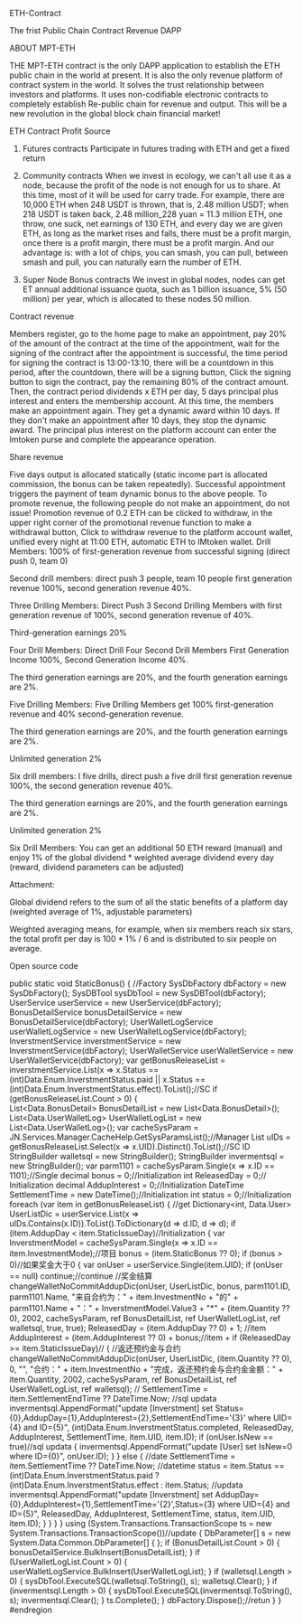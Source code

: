  ETH-Contract

The frist Public Chain Contract Revenue DAPP  


ABOUT MPT-ETH

THE MPT-ETH contract is the only DAPP application to establish the ETH public chain in the world at present. It is also the only revenue platform of contract system in the world. It solves the trust relationship between investors and platforms. It uses non-codifiable electronic contracts to completely establish Re-public chain for revenue and output. This will be a new revolution in the global block chain financial market!

ETH Contract Profit Source

1. Futures contracts
Participate in futures trading with ETH and get a fixed return

2. Community contracts
When we invest in ecology, we can't all use it as a node, because the profit of the node is not enough for us to share. At this time, most of it will be used for carry trade.
For example, there are 10,000 ETH when 248 USDT is thrown, that is, 2.48 million USDT; when 218 USDT is taken back, 2.48 million_228 yuan = 11.3 million ETH, one throw, one suck, net earnings of 130 ETH, and every day we are given ETH, as long as the market rises and falls, there must be a profit margin, once there is a profit margin, there must be a profit margin.
And our advantage is: with a lot of chips, you can smash, you can pull, between smash and pull, you can naturally earn the number of ETH.

3. Super Node Bonus contracts
We invest in global nodes, nodes can get ET annual additional issuance quota, such as 1 billion issuance, 5% (50 million) per year, which is allocated to these nodes 50 million.


Contract revenue

Members register, go to the home page to make an appointment, pay 20% of the amount of the contract at the time of the appointment, wait for the signing of the contract after the appointment is successful, the time period for signing the contract is 13:00-13:10, there will be a countdown in this period, after the countdown, there will be a signing button, Click the signing button to sign the contract, pay the remaining 80% of the contract amount. Then, the contract period dividends x ETH per day, 5 days principal plus interest and enters the membership account. At this time, the members make an appointment again. They get a dynamic award within 10 days. If they don't make an appointment after 10 days, they stop the dynamic award. The principal plus interest on the platform account can enter the Imtoken purse and complete the appearance operation.


Share revenue

Five days output is allocated statically (static income part is allocated commission, the bonus can be taken repeatedly). Successful appointment triggers the payment of team dynamic bonus to the above people. To promote revenue, the following people do not make an appointment, do not issue! Promotion revenue of 0.2 ETH can be clicked to withdraw, in the upper right corner of the promotional revenue function to make a withdrawal button, Click to withdraw revenue to the platform account wallet, unified every night at 11:00 ETH, automatic ETH to IMtoken wallet.
Drill Members: 100% of first-generation revenue from successful signing (direct push 0, team 0)



Second drill members: direct push 3 people, team 10 people first generation revenue 100%, second generation revenue 40%.



Three Drilling Members: Direct Push 3 Second Drilling Members with first generation revenue of 100%, second generation revenue of 40%.

Third-generation earnings 20%



Four Drill Members: Direct Drill Four Second Drill Members First Generation Income 100%, Second Generation Income 40%.

The third generation earnings are 20%, and the fourth generation earnings are 2%.



Five Drilling Members: Five Drilling Members get 100% first-generation revenue and 40% second-generation revenue.

The third generation earnings are 20%, and the fourth generation earnings are 2%.

Unlimited generation 2%



Six drill members: I five drills, direct push a five drill first generation revenue 100%, the second generation revenue 40%.

The third generation earnings are 20%, and the fourth generation earnings are 2%.

Unlimited generation 2%

Six Drill Members: You can get an additional 50 ETH reward (manual) and enjoy 1% of the global dividend * weighted average dividend every day (reward, dividend parameters can be adjusted)



Attachment:

Global dividend refers to the sum of all the static benefits of a platform day (weighted average of 1%, adjustable parameters)

Weighted averaging means, for example, when six members reach six stars, the total profit per day is 100 * 1% / 6 and is distributed to six people on average.



Open source code

 public static void StaticBonus()
        {   //Factory
            SysDbFactory dbFactory = new SysDbFactory();
            SysDBTool sysDbTool = new SysDBTool(dbFactory);
            UserService userService = new UserService(dbFactory);
            BonusDetailService bonusDetailService = new BonusDetailService(dbFactory);
            UserWalletLogService userWalletLogService = new UserWalletLogService(dbFactory);
            InverstmentService inverstmentService = new InverstmentService(dbFactory);
            UserWalletService userWalletService = new UserWalletService(dbFactory);
            var getBonusReleaseList = inverstmentService.List(x => x.Status == (int)Data.Enum.InverstmentStatus.paid || x.Status == (int)Data.Enum.InverstmentStatus.effect).ToList();//SC
            if (getBonusReleaseList.Count > 0)
            {       
                List<Data.BonusDetail> BonusDetailList = new List<Data.BonusDetail>();
                List<Data.UserWalletLog> UserWalletLogList = new List<Data.UserWalletLog>();
                var cacheSysParam = JN.Services.Manager.CacheHelp.GetSysParamsList();//Manager
                List<int> uIDs = getBonusReleaseList.Select(x => x.UID).Distinct().ToList();//SC ID
                StringBuilder walletsql = new StringBuilder();
                StringBuilder invermentsql = new StringBuilder();
                var parm1101 = cacheSysParam.Single(x => x.ID == 1101);//Single
                decimal bonus = 0;//Initialization
                int ReleasedDay = 0;// Initialization
                decimal AddupInterest = 0;//Initialization
                DateTime SettlementTime = new DateTime();//Initialization
                int status = 0;//Initialization
                foreach (var item in getBonusReleaseList)
                {   //get
                    Dictionary<int, Data.User> UserListDic = userService.List(x => uIDs.Contains(x.ID)).ToList().ToDictionary(d => d.ID, d => d);
                    if (item.AddupDay < item.StaticIssueDay)//Initialization
                    {
                        var InverstmentModel = cacheSysParam.Single(x => x.ID == item.InvestmentMode);//项目
                        bonus = (item.StaticBonus ?? 0);
                        if (bonus > 0)//如果奖金大于0
                        {
                            var onUser = userService.Single(item.UID);
                            if (onUser == null) continue;//continue
                            //奖金结算
                            changeWalletNoCommitAddupDic(onUser, UserListDic, bonus, parm1101.ID, parm1101.Name, "来自合约为：" + item.InvestmentNo + "的" + parm1101.Name + "：" + InverstmentModel.Value3 + "*" + (item.Quantity ?? 0), 2002, cacheSysParam, ref BonusDetailList, ref UserWalletLogList, ref walletsql, true, true);
                            ReleasedDay = (item.AddupDay ?? 0) + 1;    //item
                            AddupInterest = (item.AddupInterest ?? 0) + bonus;//item +
                            if (ReleasedDay >= item.StaticIssueDay)//
                            {
                                //返还预约金与合约
                                changeWalletNoCommitAddupDic(onUser, UserListDic, (item.Quantity ?? 0), 0, "", "合约：" + item.InvestmentNo + "完成，返还预约金与合约金金额：" + item.Quantity, 2002, cacheSysParam, ref BonusDetailList, ref UserWalletLogList, ref walletsql);
                                //
                                SettlementTime = item.SettlementEndTime ?? DateTime.Now;
                                //sql updata
                                invermentsql.AppendFormat("update [Inverstment] set Status={0},AddupDay={1},AddupInterest={2},SettlementEndTime='{3}' where UID={4} and ID={5}", (int)Data.Enum.InverstmentStatus.completed, ReleasedDay, AddupInterest, SettlementTime, item.UID, item.ID);
                                if (onUser.IsNew == true)//sql updata
                                {
                                    invermentsql.AppendFormat("update [User] set IsNew=0 where ID={0}", onUser.ID);
                                }
                            }
                            else
                            {
                                //date
                                SettlementTime = item.SettlementTime ?? DateTime.Now;
                                //datetime
                                status = item.Status == (int)Data.Enum.InverstmentStatus.paid ? (int)Data.Enum.InverstmentStatus.effect : item.Status;
                                //updata
                                invermentsql.AppendFormat("update [Inverstment] set AddupDay={0},AddupInterest={1},SettlementTime='{2}',Status={3} where UID={4} and ID={5}", ReleasedDay, AddupInterest, SettlementTime, status, item.UID, item.ID);
                            }
                        }
                    }
                }
                using (System.Transactions.TransactionScope ts = new System.Transactions.TransactionScope())//update
                {
                    DbParameter[] s = new System.Data.Common.DbParameter[] { };
                    if (BonusDetailList.Count > 0)
                    {
                        bonusDetailService.BulkInsert(BonusDetailList);
                    }
                    if (UserWalletLogList.Count > 0)
                    {
                        userWalletLogService.BulkInsert(UserWalletLogList);
                    }
                    if (walletsql.Length > 0)
                    {
                        sysDbTool.ExecuteSQL(walletsql.ToString(), s);
                        walletsql.Clear();
                    }
                    if (invermentsql.Length > 0)
                    {
                        sysDbTool.ExecuteSQL(invermentsql.ToString(), s);
                        invermentsql.Clear();
                    }
                    ts.Complete();
                }
                dbFactory.Dispose();//retun
            }
        }
        #endregion
